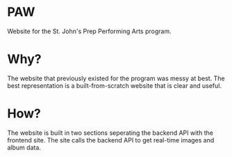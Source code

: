 # PAW
Website for the St. John's Prep Performing Arts program.

# Why?
The website that previously existed for the program was messy at best. The best representation is a built-from-scratch website that is clear and useful.

# How?
The website is built in two sections seperating the backend API with the frontend site. The site calls the backend API to get real-time images and album data.
